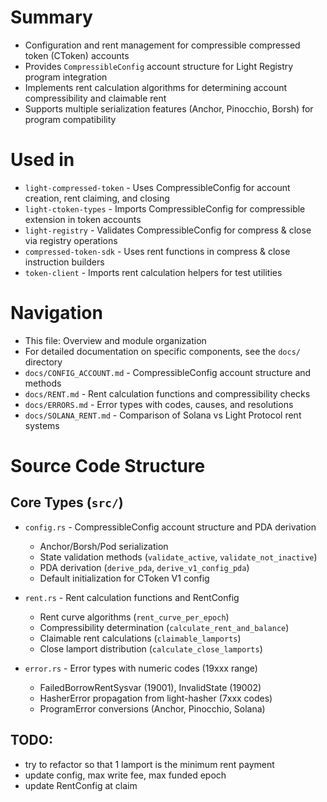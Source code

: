 # Summary
- Configuration and rent management for compressible compressed token (CToken) accounts
- Provides `CompressibleConfig` account structure for Light Registry program integration
- Implements rent calculation algorithms for determining account compressibility and claimable rent
- Supports multiple serialization features (Anchor, Pinocchio, Borsh) for program compatibility

# Used in
- `light-compressed-token` - Uses CompressibleConfig for account creation, rent claiming, and closing
- `light-ctoken-types` - Imports CompressibleConfig for compressible extension in token accounts
- `light-registry` - Validates CompressibleConfig for compress & close via registry operations
- `compressed-token-sdk` - Uses rent functions in compress & close instruction builders
- `token-client` - Imports rent calculation helpers for test utilities

# Navigation
- This file: Overview and module organization
- For detailed documentation on specific components, see the `docs/` directory
- `docs/CONFIG_ACCOUNT.md` - CompressibleConfig account structure and methods
- `docs/RENT.md` - Rent calculation functions and compressibility checks
- `docs/ERRORS.md` - Error types with codes, causes, and resolutions
- `docs/SOLANA_RENT.md` - Comparison of Solana vs Light Protocol rent systems

# Source Code Structure

## Core Types (`src/`)
- `config.rs` - CompressibleConfig account structure and PDA derivation
  - Anchor/Borsh/Pod serialization
  - State validation methods (`validate_active`, `validate_not_inactive`)
  - PDA derivation (`derive_pda`, `derive_v1_config_pda`)
  - Default initialization for CToken V1 config

- `rent.rs` - Rent calculation functions and RentConfig
  - Rent curve algorithms (`rent_curve_per_epoch`)
  - Compressibility determination (`calculate_rent_and_balance`)
  - Claimable rent calculations (`claimable_lamports`)
  - Close lamport distribution (`calculate_close_lamports`)

- `error.rs` - Error types with numeric codes (19xxx range)
  - FailedBorrowRentSysvar (19001), InvalidState (19002)
  - HasherError propagation from light-hasher (7xxx codes)
  - ProgramError conversions (Anchor, Pinocchio, Solana)

## TODO:
- try to refactor so that 1 lamport is the minimum rent payment
- update config, max write fee, max funded epoch
- update RentConfig at claim
